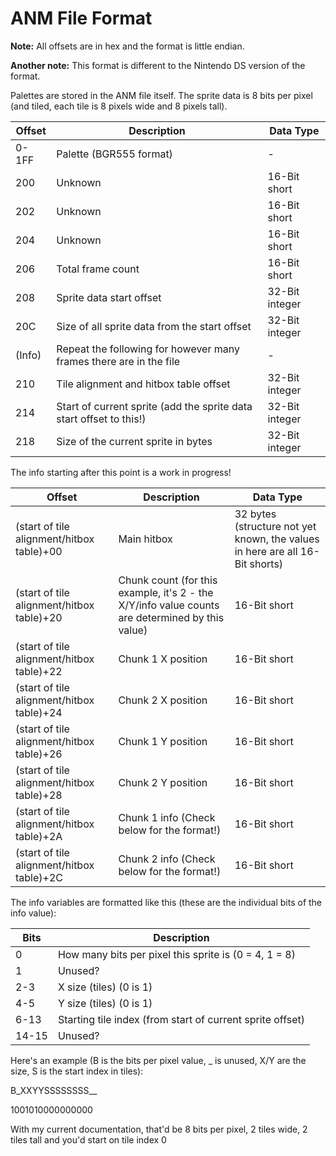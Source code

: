 # ANM File Format

**Note:** All offsets are in hex and the format is little endian.

**Another note:** This format is different to the Nintendo DS version of the format. 

Palettes are stored in the ANM file itself. The sprite data is 8 bits per pixel (and tiled, each tile is 8 pixels wide and 8 pixels tall).

| Offset | Description | Data Type |
|--------|-----------------------------------------------------------------------|------------------|
| 0-1FF  | Palette (BGR555 format) | - |
| 200    | Unknown | 16-Bit short |
| 202    | Unknown | 16-Bit short |
| 204    | Unknown | 16-Bit short |
| 206    | Total frame count | 16-Bit short |
| 208    | Sprite data start offset | 32-Bit integer |
| 20C    | Size of all sprite data from the start offset | 32-Bit integer |
| (Info) | Repeat the following for however many frames there are in the file | - |
| 210    | Tile alignment and hitbox table offset | 32-Bit integer |
| 214    | Start of current sprite (add the sprite data start offset to this!)| 32-Bit integer |
| 218    | Size of the current sprite in bytes | 32-Bit integer |


The info starting after this point is a work in progress!

| Offset | Description | Data Type |
|--------|-----------------------------------------------------------------------|------------------|
| (start of tile alignment/hitbox table)+00  | Main hitbox | 32 bytes (structure not yet known, the values in here are all 16-Bit shorts) |
| (start of tile alignment/hitbox table)+20  | Chunk count (for this example, it's 2 - the X/Y/info value counts are determined by this value) | 16-Bit short |
| (start of tile alignment/hitbox table)+22  | Chunk 1 X position | 16-Bit short |
| (start of tile alignment/hitbox table)+24  | Chunk 2 X position | 16-Bit short |
| (start of tile alignment/hitbox table)+26  | Chunk 1 Y position | 16-Bit short |
| (start of tile alignment/hitbox table)+28  | Chunk 2 Y position | 16-Bit short |
| (start of tile alignment/hitbox table)+2A  | Chunk 1 info (Check below for the format!) | 16-Bit short |
| (start of tile alignment/hitbox table)+2C  | Chunk 2 info (Check below for the format!) | 16-Bit short |

The info variables are formatted like this (these are the individual bits of the info value):

| Bits | Description |
|--------|-----------------------------------------------------------------------|
| 0 | How many bits per pixel this sprite is (0 = 4, 1 = 8) | 
| 1 | Unused? |
| 2-3 | X size (tiles) (0 is 1) |
| 4-5 | Y size (tiles) (0 is 1) |
| 6-13 | Starting tile index (from start of current sprite offset) | 
| 14-15 | Unused? |

Here's an example (B is the bits per pixel value, _ is unused, X/Y are the size, S is the start index in tiles):

B_XXYYSSSSSSSS__

1001010000000000

With my current documentation, that'd be 8 bits per pixel, 2 tiles wide, 2 tiles tall and you'd start on tile index 0
